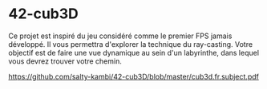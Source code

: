 # 42-cub3D

Ce projet est inspiré du jeu considéré comme le premier FPS jamais développé. Il vous permettra d'explorer la technique du ray-casting.
Votre objectif est de faire une vue dynamique au sein d'un labyrinthe, dans lequel vous devrez trouver votre chemin.

https://github.com/salty-kambi/42-cub3D/blob/master/cub3d.fr.subject.pdf
